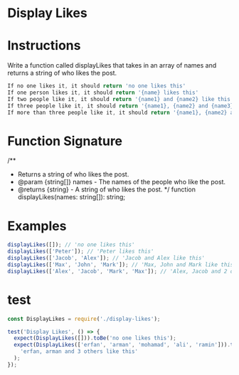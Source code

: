 # Display Likes

# Instructions

Write a function called displayLikes that takes in an array of names and returns a string of who likes the post.

```js
If no one likes it, it should return 'no one likes this'
If one person likes it, it should return '{name} likes this'
If two people like it, it should return '{name1} and {name2} like this'
If three people like it, it should return '{name1}, {name2} and {name3} like this'
If more than three people like it, it should return '{name1}, {name2} and {x} others like this'
```

# Function Signature

/\*\*

- Returns a string of who likes the post.
- @param {string[]} names - The names of the people who like the post.
- @returns {string} - A string of who likes the post.
  \*/
  function displayLikes(names: string[]): string;

# Examples

```js
displayLikes([]); // 'no one likes this'
displayLikes(['Peter']); // 'Peter likes this'
displayLikes(['Jacob', 'Alex']); // 'Jacob and Alex like this'
displayLikes(['Max', 'John', 'Mark']); // 'Max, John and Mark like this'
displayLikes(['Alex', 'Jacob', 'Mark', 'Max']); // 'Alex, Jacob and 2 others like this'
```

# test

```js
const DisplayLikes = require('./display-likes');

test('Display Likes', () => {
  expect(DisplayLikes([])).toBe('no one likes this');
  expect(DisplayLikes(['erfan', 'arman', 'mohamad', 'ali', 'ramin'])).toBe(
    'erfan, arman and 3 others like this'
  );
});
```
